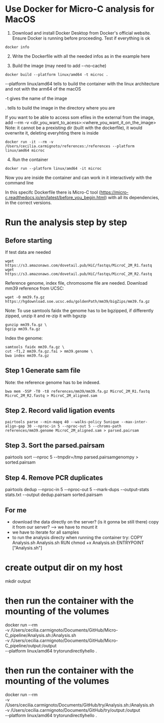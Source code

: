 # Use Docker for Micro-C analysis for MacOS

1. Download and install Docker Desktop from Docker's official website. Ensure Docker is running before proceeding.
Test if everything is ok
```
docker info
```
2. Write the Dockerfile with all the needed infos as in the example here

3. Build the image (may need to add --no-cache)
```
docker build --platform linux/amd64 -t microc .
```
--platform linux/amd64 tells to build the container with the linux architecture and not with the arm64 of the macOS

-t gives the name of the image

. tells to build the image in the directory where you are

If you want to be able to access som efiles in the external from the image, add --rm -v <dir_you_want_to_acess>:<where_you_want_it_on_the_image>
Note: it cannot be a prexisting dir (built with the dockerfile), it would overwrite it, deleting everyhting there is inside

```
docker run -it --rm -v /Users/cecilia.carmignoto/references:/references --platform linux/amd64 microc 
```

4. Run the container
```
docker run --platform linux/amd64 -it microc
``` 
Now you are inside the container and can work in it interactively with the command line

In this specifc Dockerfile there is Micro-C tool (https://micro-c.readthedocs.io/en/latest/before_you_begin.html) with all its dependencies, in the correct versions. 

# Run the analysis step by step

## Before starting

If test data are needed
```
wget https://s3.amazonaws.com/dovetail.pub/HiC/fastqs/MicroC_2M_R1.fastq
wget https://s3.amazonaws.com/dovetail.pub/HiC/fastqs/MicroC_2M_R2.fastq
```
Reference genome, index file, chromosome file are needed. Download mm39 reference from UCSC:

```
wget -O mm39.fa.gz https://hgdownload.soe.ucsc.edu/goldenPath/mm39/bigZips/mm39.fa.gz
```

Note: To use samtools faidx the genome has to be bgzipped, if differently zipped, unzip it and re-zip it with bgxzip

```
gunzip mm39.fa.gz \
bgzip mm39.fa.gz
```
Index the genome:

```
samtools faidx mm39.fa.gz \
cut -f1,2 mm39.fa.gz.fai > mm39.genome \
bwa index mm39.fa.gz
```

## Step 1 Generate sam file

Note: the reference genome has to be indexed. 

```
bwa mem -5SP -T0 -t8 references/mm39/mm39.fa.gz MicroC_2M_R1.fastq MicroC_2M_R2.fastq > MicroC_2M_aligned.sam
```

## Step 2. Record valid ligation events 

```
pairtools parse --min-mapq 40 --walks-policy 5unique --max-inter-align-gap 30 --nproc-in 5 --nproc-out 5 --chroms-path references/mm39.genome MicroC_2M_aligned.sam > parsed.pairsam
```
## Step 3. Sort the parsed.pairsam

pairtools sort --nproc 5 --tmpdir=/tmp parsed.pairsamgenompy > sorted.pairsam

 ## Step 4. Remove PCR duplicates

pairtools dedup --nproc-in 5 --nproc-out 5 --mark-dups --output-stats stats.txt --output dedup.pairsam sorted.pairsam


## For me
- download the data directly on the server? (is it gonna be still there) copy it from our server? --> we have to mount it 
- we have to iterate for all samples
- to run the analysis directy when running the container try:
COPY Analysis.sh Analysis.sh
RUN chmod +x Analysis.sh
ENTRYPOINT ["Analysis.sh"]


# create output dir on my host 
mkdir output
# then run the container with the mounting of the volumes
docker run --rm \
  -v /Users/cecilia.carmignoto/Documents/GitHub/Micro-C_pipeline/Analysis.sh:/Analysis.sh \
  -v /Users/cecilia.carmignoto/Documents/GitHub/Micro-C_pipeline/output:/output \
  --platform linux/amd64 trytorundirectlyhello .

  # then run the container with the mounting of the volumes
docker run --rm \
  -v /Users/cecilia.carmignoto/Documents/GitHub/try/Analysis.sh:/Analysis.sh \
  -v /Users/cecilia.carmignoto/Documents/GitHub/try/output:/output \
  --platform linux/amd64 trytorundirectlyhello .
